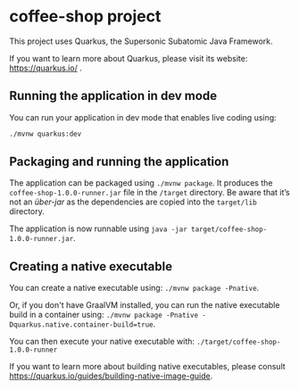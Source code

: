 # coffee-shop project

This project uses Quarkus, the Supersonic Subatomic Java Framework.

If you want to learn more about Quarkus, please visit its website: https://quarkus.io/ .

## Running the application in dev mode

You can run your application in dev mode that enables live coding using:
```bash
./mvnw quarkus:dev
```

## Packaging and running the application

The application can be packaged using `./mvnw package`.
It produces the `coffee-shop-1.0.0-runner.jar` file in the `/target` directory.
Be aware that it’s not an _über-jar_ as the dependencies are copied into the `target/lib` directory.

The application is now runnable using `java -jar target/coffee-shop-1.0.0-runner.jar`.

## Creating a native executable

You can create a native executable using: `./mvnw package -Pnative`.

Or, if you don't have GraalVM installed, you can run the native executable build in a container using: `./mvnw package -Pnative -Dquarkus.native.container-build=true`.

You can then execute your native executable with: `./target/coffee-shop-1.0.0-runner`

If you want to learn more about building native executables, please consult https://quarkus.io/guides/building-native-image-guide.